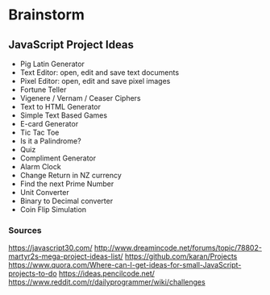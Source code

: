 # Brainstorm

## JavaScript Project Ideas

* Pig Latin Generator
* Text Editor: open, edit and save text documents
* Pixel Editor: open, edit and save pixel images
* Fortune Teller
* Vigenere / Vernam / Ceaser Ciphers
* Text to HTML Generator
* Simple Text Based Games
* E-card Generator
* Tic Tac Toe
* Is it a Palindrome?
* Quiz
* Compliment Generator
* Alarm Clock
* Change Return in NZ currency
* Find the next Prime Number
* Unit Converter
* Binary to Decimal converter
* Coin Flip Simulation




### Sources
https://javascript30.com/
http://www.dreamincode.net/forums/topic/78802-martyr2s-mega-project-ideas-list/
https://github.com/karan/Projects
https://www.quora.com/Where-can-I-get-ideas-for-small-JavaScript-projects-to-do
https://ideas.pencilcode.net/
https://www.reddit.com/r/dailyprogrammer/wiki/challenges

